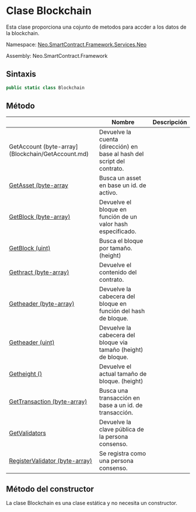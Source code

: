 # Clase Blockchain

Esta clase proporciona una cojunto de metodos para accder a los datos de la blockchain.

Namespace: [Neo.SmartContract.Framework.Services.Neo](../Neo.md)

Assembly: Neo.SmartContract.Framework

## Sintaxis

```c#
public static class Blockchain
```

## Método

| | Nombre | Descripción |
| ---------------------------------------- | ---------------------------------------- | -------------------- |
|GetAccount (byte-array](Blockchain/GetAccount.md) | Devuelve la cuenta (dirección) en base al hash del script del contrato.
[GetAsset (byte-array](Blockchain/GetAsset.md) | Busca un asset en base un id. de activo.|
[GetBlock (byte-array)](Blockchain/GetBlock.md) | Devuelve el bloque en función de un valor hash especificado.
[GetBlock (uint)](Blockchain/GetBlock2.md) | Busca el bloque por tamaño. (height) |
[Gethract (byte-array)](Blockchain/GetContract.md) | Devuelve el contenido del contrato. |
[Getheader (byte-array)](Blockchain/GetHeader.md) | Devuelve la cabecera del bloque en función del hash de bloque.
[Getheader (uint)](Blockchain/GetHeader2.md) | Devuelve la cabecera del bloque via tamaño (height) de bloque. |
[Getheight ()](Blockchain/GetHeight.md) | Devuelve el actual tamaño de bloque. (height) |
[GetTransaction (byte-array)](Blockchain/GetTransaction.md) | Busca una transacción en base a un id. de transacción. |
[GetValidators](Blockchain/GetValidators.md) | Devuelve la clave pública de la persona consenso. |
[RegisterValidator (byte-array)](Blockchain/RegisterValidator.md) | Se registra como una persona consenso. |

## Método del constructor

La clase Blockchain es una clase estática y no necesita un constructor.

